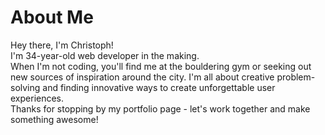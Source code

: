 # About Me

Hey there, I'm Christoph!
<br>
I'm 34-year-old web developer in the making.
<br>
When I'm not coding, you'll find me at the bouldering gym or seeking out new sources of inspiration around the city. I'm all about creative problem-solving and finding innovative ways to create unforgettable user experiences.
<br>
Thanks for stopping by my portfolio page - let's work together and make something awesome!

